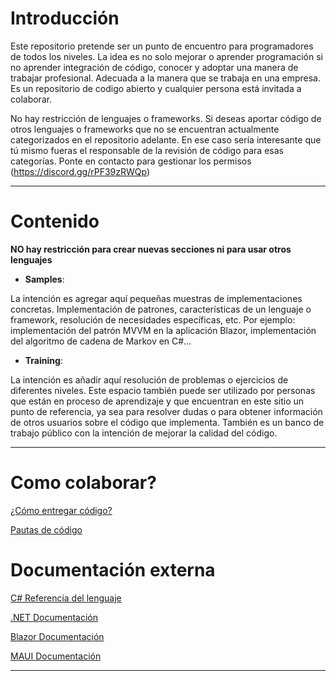 Introducción
============

Este repositorio pretende ser un punto de encuentro para programadores de todos los niveles. 
La idea es no solo mejorar o aprender programación si no aprender integración de código, conocer y adoptar una manera de trabajar profesional. 
Adecuada a la manera que se trabaja en una empresa. Es un repositorio de codigo abierto y cualquier persona está invitada a colaborar.

No hay restricción de lenguajes o frameworks.
Si deseas aportar código de otros lenguajes o frameworks que no se encuentran actualmente
categorizados en el repositorio adelante. 
En ese caso sería interesante que tú mismo fueras el responsable de la revisión de código para
esas categorías. Ponte en contacto para gestionar los permisos (https://discord.gg/rPF39zRWQp)
* * *


Contenido
=======
**NO hay restricción para crear nuevas secciones ni para usar otros lenguajes**

* **Samples**:
 
La intención es agregar aquí pequeñas muestras de implementaciones concretas.
Implementación de patrones, características de un lenguaje o framework, resolución de necesidades específicas, etc.
Por ejemplo: implementación del patrón MVVM en la aplicación Blazor, implementación del algoritmo de cadena de Markov en C#...

* **Training**:

La intención es añadir aquí resolución de problemas o ejercicios de diferentes niveles.
Este espacio también puede ser utilizado por personas que están en proceso de aprendizaje y que encuentran en este sitio un punto de referencia,
ya sea para resolver dudas o para obtener información de otros usuarios sobre el código que implementa.
También es un banco de trabajo público con la intención de mejorar la calidad del código.

* * *


Como colaborar?
================

[¿Cómo entregar código?](Partials/README_deliver_code_en.md)

[Pautas de código](Partials/README_code_guidelines_en.md)

Documentación externa
=====================

[C# Referencia del lenguaje](https://learn.microsoft.com/en-us/dotnet/csharp/language-reference/)

[.NET Documentación](https://learn.microsoft.com/en-us/dotnet/)

[Blazor Documentación](https://learn.microsoft.com/es-es/aspnet/core/blazor/?view=aspnetcore-7.0)

[MAUI Documentación](https://learn.microsoft.com/en-us/dotnet/maui/?view=net-maui-7.0)

* * *
